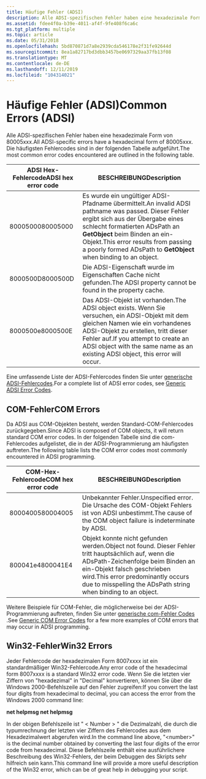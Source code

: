 ```yaml
---
title: Häufige Fehler (ADSI)
description: Alle ADSI-spezifischen Fehler haben eine hexadezimale Form von 80005xxx. Die häufigsten Fehlercodes sind in der folgenden Tabelle aufgeführt.
ms.assetid: fdee4f0a-b39e-4011-af4f-9fe408f6ca6c
ms.tgt_platform: multiple
ms.topic: article
ms.date: 05/31/2018
ms.openlocfilehash: 5bd870871d7a8e2939cda546178e2f31fe92644d
ms.sourcegitcommit: 8ea1a82717bd3dbb3457be0697329aa37fb13f08
ms.translationtype: MT
ms.contentlocale: de-DE
ms.lasthandoff: 12/11/2019
ms.locfileid: "104314021"
---
```

# <a name="common-errors-adsi"></a><span data-ttu-id="cfed1-104">Häufige Fehler (ADSI)</span><span class="sxs-lookup"><span data-stu-id="cfed1-104">Common Errors (ADSI)</span></span>

<span data-ttu-id="cfed1-105">Alle ADSI-spezifischen Fehler haben eine hexadezimale Form von 80005xxx.</span><span class="sxs-lookup"><span data-stu-id="cfed1-105">All ADSI-specific errors have a hexadecimal form of 80005xxx.</span></span> <span data-ttu-id="cfed1-106">Die häufigsten Fehlercodes sind in der folgenden Tabelle aufgeführt.</span><span class="sxs-lookup"><span data-stu-id="cfed1-106">The most common error codes encountered are outlined in the following table.</span></span>



| <span data-ttu-id="cfed1-107">ADSI Hex-Fehlercode</span><span class="sxs-lookup"><span data-stu-id="cfed1-107">ADSI hex error code</span></span> | <span data-ttu-id="cfed1-108">BESCHREIBUNG</span><span class="sxs-lookup"><span data-stu-id="cfed1-108">Description</span></span>                                                                                                                                         |
|---------------------|-----------------------------------------------------------------------------------------------------------------------------------------------------|
| <span data-ttu-id="cfed1-109">80005000</span><span class="sxs-lookup"><span data-stu-id="cfed1-109">80005000</span></span><br/> | <span data-ttu-id="cfed1-110">Es wurde ein ungültiger ADSI-Pfadname übermittelt.</span><span class="sxs-lookup"><span data-stu-id="cfed1-110">An invalid ADSI pathname was passed.</span></span> <span data-ttu-id="cfed1-111">Dieser Fehler ergibt sich aus der Übergabe eines schlecht formatierten ADsPath an **GetObject** beim Binden an ein-Objekt.</span><span class="sxs-lookup"><span data-stu-id="cfed1-111">This error results from passing a poorly formed ADsPath to **GetObject** when binding to an object.</span></span><br/> |
| <span data-ttu-id="cfed1-112">8000500D</span><span class="sxs-lookup"><span data-stu-id="cfed1-112">8000500D</span></span><br/> | <span data-ttu-id="cfed1-113">Die ADSI-Eigenschaft wurde im Eigenschaften Cache nicht gefunden.</span><span class="sxs-lookup"><span data-stu-id="cfed1-113">The ADSI property cannot be found in the property cache.</span></span><br/>                                                                                 |
| <span data-ttu-id="cfed1-114">8000500e</span><span class="sxs-lookup"><span data-stu-id="cfed1-114">8000500E</span></span><br/> | <span data-ttu-id="cfed1-115">Das ADSI-Objekt ist vorhanden.</span><span class="sxs-lookup"><span data-stu-id="cfed1-115">The ADSI object exists.</span></span> <span data-ttu-id="cfed1-116">Wenn Sie versuchen, ein ADSI-Objekt mit dem gleichen Namen wie ein vorhandenes ADSI-Objekt zu erstellen, tritt dieser Fehler auf.</span><span class="sxs-lookup"><span data-stu-id="cfed1-116">If you attempt to create an ADSI object with the same name as an existing ADSI object, this error will occur.</span></span><br/>    |



 

<span data-ttu-id="cfed1-117">Eine umfassende Liste der ADSI-Fehlercodes finden Sie unter [generische ADSI-Fehlercodes](generic-adsi-error-codes.md).</span><span class="sxs-lookup"><span data-stu-id="cfed1-117">For a complete list of ADSI error codes, see [Generic ADSI Error Codes](generic-adsi-error-codes.md).</span></span>

## <a name="com-errors"></a><span data-ttu-id="cfed1-118">COM-Fehler</span><span class="sxs-lookup"><span data-stu-id="cfed1-118">COM Errors</span></span>

<span data-ttu-id="cfed1-119">Da ADSI aus COM-Objekten besteht, werden Standard-COM-Fehlercodes zurückgegeben.</span><span class="sxs-lookup"><span data-stu-id="cfed1-119">Since ADSI is composed of COM objects, it will return standard COM error codes.</span></span> <span data-ttu-id="cfed1-120">In der folgenden Tabelle sind die com-Fehlercodes aufgelistet, die in der ADSI-Programmierung am häufigsten auftreten.</span><span class="sxs-lookup"><span data-stu-id="cfed1-120">The following table lists the COM error codes most commonly encountered in ADSI programming.</span></span>



| <span data-ttu-id="cfed1-121">COM-Hex-Fehlercode</span><span class="sxs-lookup"><span data-stu-id="cfed1-121">COM hex error code</span></span>  | <span data-ttu-id="cfed1-122">BESCHREIBUNG</span><span class="sxs-lookup"><span data-stu-id="cfed1-122">Description</span></span>                                                                                                                   |
|---------------------|-------------------------------------------------------------------------------------------------------------------------------|
| <span data-ttu-id="cfed1-123">80004005</span><span class="sxs-lookup"><span data-stu-id="cfed1-123">80004005</span></span><br/> | <span data-ttu-id="cfed1-124">Unbekannter Fehler.</span><span class="sxs-lookup"><span data-stu-id="cfed1-124">Unspecified error.</span></span> <span data-ttu-id="cfed1-125">Die Ursache des COM-Objekt Fehlers ist von ADSI unbestimmt.</span><span class="sxs-lookup"><span data-stu-id="cfed1-125">The cause of the COM object failure is indeterminate by ADSI.</span></span> <br/>                                  |
| <span data-ttu-id="cfed1-126">800041e4</span><span class="sxs-lookup"><span data-stu-id="cfed1-126">800041E4</span></span><br/> | <span data-ttu-id="cfed1-127">Objekt konnte nicht gefunden werden.</span><span class="sxs-lookup"><span data-stu-id="cfed1-127">Object not found.</span></span> <span data-ttu-id="cfed1-128">Dieser Fehler tritt hauptsächlich auf, wenn die ADsPath-Zeichenfolge beim Binden an ein-Objekt falsch geschrieben wird.</span><span class="sxs-lookup"><span data-stu-id="cfed1-128">This error predominantly occurs due to misspelling the ADsPath string when binding to an object.</span></span><br/> |



 

<span data-ttu-id="cfed1-129">Weitere Beispiele für COM-Fehler, die möglicherweise bei der ADSI-Programmierung auftreten, finden Sie unter [generische com-Fehler Codes](generic-com-error-codes.md) .</span><span class="sxs-lookup"><span data-stu-id="cfed1-129">See [Generic COM Error Codes](generic-com-error-codes.md) for a few more examples of COM errors that may occur in ADSI programming.</span></span>

## <a name="win32-errors"></a><span data-ttu-id="cfed1-130">Win32-Fehler</span><span class="sxs-lookup"><span data-stu-id="cfed1-130">Win32 Errors</span></span>

<span data-ttu-id="cfed1-131">Jeder Fehlercode der hexadezimalen Form 8007xxxx ist ein standardmäßiger Win32-Fehlercode.</span><span class="sxs-lookup"><span data-stu-id="cfed1-131">Any error code of the hexadecimal form 8007xxxx is a standard Win32 error code.</span></span> <span data-ttu-id="cfed1-132">Wenn Sie die letzten vier Ziffern von "hexadezimal" in "Decimal" konvertieren, können Sie über die Windows 2000-Befehlszeile auf den Fehler zugreifen:</span><span class="sxs-lookup"><span data-stu-id="cfed1-132">If you convert the last four digits from hexadecimal to decimal, you can access the error from the Windows 2000 command line:</span></span>

<span data-ttu-id="cfed1-133">**net helpmsg <number>**</span><span class="sxs-lookup"><span data-stu-id="cfed1-133">**net helpmsg <number>**</span></span>

<span data-ttu-id="cfed1-134">In der obigen Befehlszeile ist " &lt; Number &gt; " die Dezimalzahl, die durch die typumrechnung der letzten vier Ziffern des Fehlercodes aus dem Hexadezimalwert abgerufen wird.</span><span class="sxs-lookup"><span data-stu-id="cfed1-134">In the command line above, "&lt;number&gt;" is the decimal number obtained by converting the last four digits of the error code from hexadecimal.</span></span> <span data-ttu-id="cfed1-135">Diese Befehlszeile enthält eine ausführlichere Beschreibung des Win32-Fehlers, der beim Debuggen des Skripts sehr hilfreich sein kann.</span><span class="sxs-lookup"><span data-stu-id="cfed1-135">This command line will provide a more useful description of the Win32 error, which can be of great help in debugging your script.</span></span>

 

 





